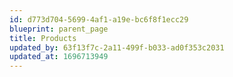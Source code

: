 ```yaml
---
id: d773d704-5699-4af1-a19e-bc6f8f1ecc29
blueprint: parent_page
title: Products
updated_by: 63f13f7c-2a11-499f-b033-ad0f353c2031
updated_at: 1696713949
---
```

